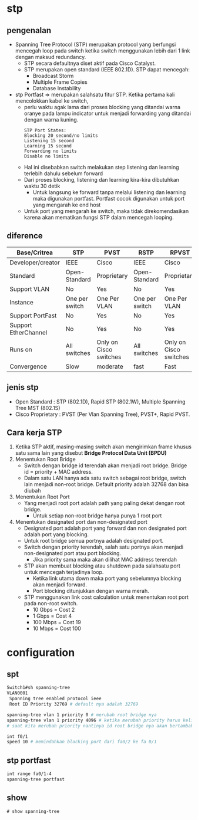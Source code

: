 # stp
## pengenalan
-  Spanning Tree Protocol (STP) merupakan protocol yang berfungsi mencegah loop pada switch ketika switch menggunakan lebih dari 1 link dengan maksud  redundancy. 
    - STP secara defaultnya diset aktif pada Cisco Catalyst. 
    - STP merupakan  open standard (IEEE 802.1D). STP dapat mencegah: 
        - Broadcast Storm
        - Multiple Frame Copies
        - Database Instability
- stp Portfast => merupakan salahsatu fitur STP. Ketika pertama kali mencolokkan kabel ke switch,
    - perlu waktu agak lama dari proses blocking yang ditandai warna oranye pada lampu indicator untuk menjadi forwarding yang ditandai dengan warna kuning. 
      ```
      STP Port States: 
      Blocking 20 second/no limits 
      Listening 15 second 
      Learning 15 second 
      Forwarding no limits 
      Disable no limits 
      ```
    - Hal ini disebabkan switch melakukan step listening dan learning terlebih dahulu sebelum forward
    - Dari proses blocking, listening dan learning kira-kira dibutuhkan waktu 30 detik
        - Untuk langsung ke forward tanpa melalui listening dan learning maka digunakan portfast. Portfast cocok digunakan untuk port yang mengarah ke end host
    - Untuk port yang mengarah ke switch, maka tidak direkomendasikan karena akan mematikan fungsi STP dalam mencegah looping.

## diference

Base/Critrea | STP | PVST | RSTP | RPVST | MSTP
--- | --- | --- | --- | --- | --- |
Developer/creator | IEEE | Cisco | IEEE	| Cisco | IEEE
Standard | Open-Standard | Proprietary | Open-Standard | Proprietary | Open-Standard
Support VLAN | No | Yes | No | Yes | Yes
Instance | One per switch | One Per VLAN | One per switch | One Per VLAN | One Per VLAN
Support PortFast | No | Yes | No | Yes | No
Support EtherChannel | No | Yes | No | Yes | No
Runs on | All switches | Only on Cisco switches | All switches | Only on Cisco switches | All switches
Convergence	| Slow | moderate | fast | Fast | Fast

## jenis stp
- Open Standard : STP (802.1D), Rapid STP (802.1W), Multiple Spanning Tree MST (802.1S)
- Cisco Proprietary : PVST (Per Vlan Spanning Tree), PVST+, Rapid PVST.

## Cara kerja STP
1. Ketika STP aktif, masing-masing switch akan mengirimkan frame khusus satu sama lain yang disebut **Bridge Protocol Data Unit (BPDU)**
2. Menentukan Root Bridge
    - Switch dengan bridge id terendah akan menjadi root bridge. Bridge id = priority + MAC address. 
    - Dalam satu LAN hanya ada satu switch sebagai root bridge, switch lain menjadi non-root bridge. Default priority adalah 32768 dan bisa diubah
3.  Menentukan Root Port
    - Yang menjadi root port adalah path yang paling dekat dengan root bridge. 
        - Untuk setiap non-root bridge hanya punya 1 root port
4. Menentukan designated port dan non-designated port
    - Designated port adalah port yang forward dan non designated port adalah port yang blocking. 
    - Untuk root bridge semua portnya adalah designated port.
    - Switch dengan priority terendah, salah satu portnya akan menjadi non-designated port atau port blocking. 
        - Jika priority sama maka akan dilihat MAC address terendah
    - STP akan membuat blocking atau shutdown pada salahsatu port untuk mencegah terjadinya loop. 
        - Ketika link utama down maka port yang sebelumnya blocking akan menjadi forward. 
        - Port blocking ditunjukkan dengan warna merah. 
    - STP menggunakan link cost calculation untuk menentukan root port pada non-root switch. 
        - 10 Gbps = Cost 2
        - 1 Gbps = Cost 4
        - 100 Mbps = Cost 19
        - 10 Mbps = Cost 100

# configuration
## spt
```bash
Switch1#sh spanning-tree 
VLAN0001
 Spanning tree enabled protocol ieee
 Root ID Priority 32769 # default nya adalah 32769

spanning-tree vlan 1 priority 0 # merubah root bridge nya
spanning-tree vlan 1 priority 4096 # ketika merubah priority harus kelipatan 4096
# saat kita merubah priority nantinya id root bridge nya akan bertambah 1

int f0/1
speed 10 # memindahkan blocking port dari fa0/2 ke fa 0/1
```

## stp portfast
```bash
int range fa0/1-4
spanning-tree portfast
```

## show
```
# show spanning-tree
```